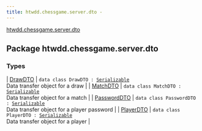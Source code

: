 ```yaml
---
title: htwdd.chessgame.server.dto - 
---
```


[htwdd.chessgame.server.dto](./index.html)

## Package htwdd.chessgame.server.dto

### Types

| [DrawDTO](-draw-d-t-o/index.html) | `data class DrawDTO : `[`Serializable`](http://docs.oracle.com/javase/6/docs/api/java/io/Serializable.html)<br>Data transfer object for a draw |
| [MatchDTO](-match-d-t-o/index.html) | `data class MatchDTO : `[`Serializable`](http://docs.oracle.com/javase/6/docs/api/java/io/Serializable.html)<br>Data transfer object for a match |
| [PasswordDTO](-password-d-t-o/index.html) | `data class PasswordDTO : `[`Serializable`](http://docs.oracle.com/javase/6/docs/api/java/io/Serializable.html)<br>Data transfer object for a player password |
| [PlayerDTO](-player-d-t-o/index.html) | `data class PlayerDTO : `[`Serializable`](http://docs.oracle.com/javase/6/docs/api/java/io/Serializable.html)<br>Data transfer object for a player |

